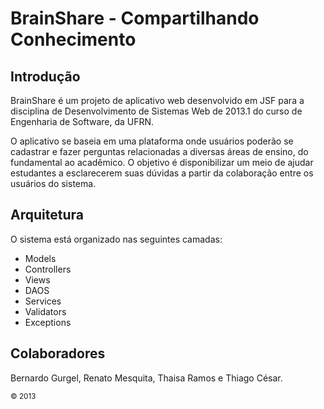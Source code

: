 <h1>BrainShare - Compartilhando Conhecimento</h1>
<h2>Introdução</h2>
<p>BrainShare é um projeto de aplicativo web desenvolvido em JSF para a disciplina de Desenvolvimento de Sistemas Web de 2013.1 do curso de Engenharia de Software, da UFRN.</p>
<p>O aplicativo se baseia em uma plataforma onde usuários poderão se cadastrar e fazer perguntas relacionadas a diversas áreas de ensino, do fundamental ao acadêmico. O objetivo é disponibilizar um meio de ajudar estudantes a esclarecerem suas dúvidas a partir da colaboração entre os usuários do sistema.</p>

<h2>Arquitetura</h2>
<p>O sistema está organizado nas seguintes camadas:</p>
<ul>
  <li>Models</li>
  <li>Controllers</li>
  <li>Views</li>
  <li>DAOS</li>
  <li>Services</li>
  <li>Validators</li>
  <li>Exceptions</li>
</ul>

<h2>Colaboradores</h2>
<p>Bernardo Gurgel, Renato Mesquita, Thaisa Ramos e Thiago César.</p>
<small>© 2013</small>